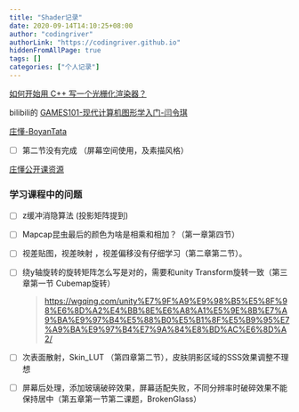 ```yaml
---
title: "Shader记录"
date: 2020-09-14T14:10:25+08:00
author: "codingriver"
authorLink: "https://codingriver.github.io"
hiddenFromAllPage: true
tags: []
categories: ["个人记录"]
---
```


<!--more-->

[如何开始用 C++ 写一个光栅化渲染器？](https://www.zhihu.com/question/24786878/answer/1483055155)

bilibili的 [GAMES101-现代计算机图形学入门-闫令琪](https://www.bilibili.com/video/BV1X7411F744?from=search&seid=13728008737010812958)

[庄懂-BoyanTata](https://space.bilibili.com/6373917) 
- [ ]    第二节没有完成 （屏幕空间使用，及素描风格）


[庄懂公开课资源](https://github.com/BoyanTata/AP01)

### 学习课程中的问题

- [ ] z缓冲消隐算法 (投影矩阵提到)


- [ ] Mapcap昆虫最后的颜色为啥是相乘和相加？（第一章第四节）

- [ ] 视差贴图，视差映射 ，视差偏移没有仔细学习（第二章第二节）。
- [ ]  绕y轴旋转的旋转矩阵怎么写是对的，需要和unity Transform旋转一致（第三章第一节 Cubemap旋转）
    ><https://wgqing.com/unity%E7%9F%A9%E9%98%B5%E5%8F%98%E6%8D%A2%E4%BB%8E%E6%A8%A1%E5%9E%8B%E7%A9%BA%E9%97%B4%E5%88%B0%E5%B1%8F%E5%B9%95%E7%A9%BA%E9%97%B4%E7%9A%84%E8%BD%AC%E6%8D%A2/>

- [ ] 次表面散射，Skin_LUT （第四章第二节），皮肤阴影区域的SSS效果调整不理想
- [ ] 屏幕后处理，添加玻璃破碎效果，屏幕适配失败，不同分辨率时破碎效果不能保持居中（第五章第一节第二课题，BrokenGlass）